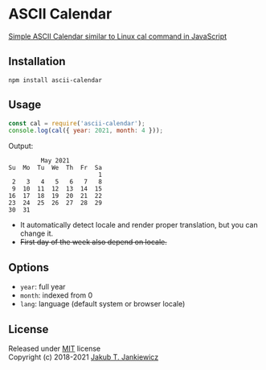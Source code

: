 # ASCII Calendar

[Simple ASCII Calendar similar to Linux cal command in JavaScript](https://github.com/jcubic/calendar)

## Installation

```
npm install ascii-calendar
```

## Usage

```javascript
const cal = require('ascii-calendar');
console.log(cal({ year: 2021, month: 4 }));
```
Output:

```
         May 2021
Su  Mo  Tu  We  Th  Fr  Sa
                         1
 2   3   4   5   6   7   8
 9  10  11  12  13  14  15
16  17  18  19  20  21  22
23  24  25  26  27  28  29
30  31
```

* It automatically detect locale and render proper translation, but you can change it.
* <del>First day of the week also depend on locale.</del>

## Options

* `year`: full year
* `month`: indexed from 0
* `lang`: language (default system or browser locale)

## License

Released under [MIT](http://opensource.org/licenses/MIT) license<br/>
Copyright (c) 2018-2021 [Jakub T. Jankiewicz](https://jcubic.pl/me)
